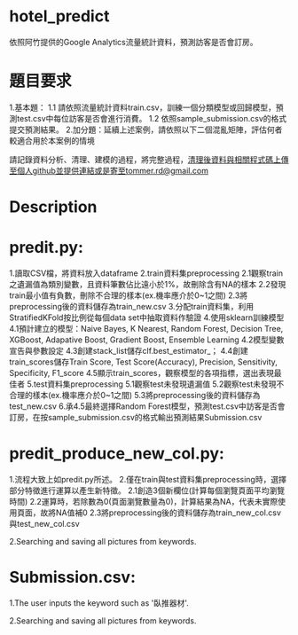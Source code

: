 # hotel_predict
依照阿竹提供的Google Analytics流量統計資料，預測訪客是否會訂房。

# 題目要求
1.基本題：
 1.1 請依照流量統計資料train.csv，訓練一個分類模型或回歸模型，預測test.csv中每位訪客是否會進行消費。
 1.2 依照sample_submission.csv的格式提交預測結果。
2.加分題：延續上述案例，請依照以下二個混亂矩陣，評估何者較適合用於本案例的情境

請記錄資料分析、清理、建模的過程，將完整過程，清理後資料與相關程式碼上傳至個人github並提供連結或是寄至tommer.rd@gmail.com

# Description
# predit.py: 
1.讀取CSV檔，將資料放入dataframe
2.train資料集preprocessing
 2.1觀察train之遺漏值為類別變數，且資料筆數佔比遠小於1%，故刪除含有NA的樣本
 2.2發現train最小值有負數，刪除不合理的樣本(ex.機率應介於0~1之間)
 2.3將preprocessing後的資料儲存為train_new.csv
3.分配train資料集，利用StratifiedKFold按比例從每個data set中抽取資料作驗證
4.使用sklearn訓練模型
 4.1預計建立的模型：Naive Bayes, K Nearest, Random Forest, Decision Tree, XGBoost, Adapative Boost,  Gradient Boost, Ensemble Learning
 4.2模型變數宣告與參數設定
 4.3創建stack_list儲存clf.best_estimator_；
 4.4創建train_scores儲存Train Score, Test Score(Accuracy), Precision, Sensitivity, Specificity, F1_score
 4.5顯示train_scores，觀察模型的各項指標，選出表現最佳者
5.test資料集preprocessing
 5.1觀察test未發現遺漏值
 5.2觀察test未發現不合理的樣本(ex.機率應介於0~1之間)
 5.3將preprocessing後的資料儲存為test_new.csv
6.承4.5最終選擇Random Forest模型，預測test.csv中訪客是否會訂房，在按sample_submission.csv的格式輸出預測結果Submission.csv


# predit_produce_new_col.py: 
1.流程大致上如predit.py所述。
2.僅在train與test資料集preprocessing時，選擇部分特徵進行運算以產生新特徵。
 2.1創造3個新欄位(計算每個瀏覽頁面平均瀏覽時間)
 2.2運算時，若除數為0(頁面瀏覽數量為0)，計算結果為NA，代表未實際使用頁面，故將NA值補0
 2.3將preprocessing後的資料儲存為train_new_col.csv與test_new_col.csv

2.Searching and saving all pictures from keywords.

# Submission.csv: 
1.The user inputs the keyword such as '臥推器材'. 

2.Searching and saving all pictures from keywords.

